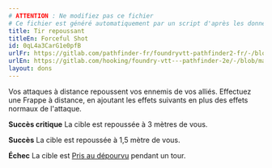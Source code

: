 ```yaml
---
# ATTENTION : Ne modifiez pas ce fichier
# Ce fichier est généré automatiquement par un script d'après les données du module Foundry VTT officiel et de sa traduction
title: Tir repoussant
titleEn: Forceful Shot
id: 0qL4a3CarG1e0pfB
urlFr: https://gitlab.com/pathfinder-fr/foundryvtt-pathfinder2-fr/-/blob/master/data/feats/0qL4a3CarG1e0pfB.htm
urlEn: https://gitlab.com/hooking/foundry-vtt---pathfinder-2e/-/blob/master/packs/data/feats.db/forceful-shot.json
layout: dons
---
```

Vos attaques à distance repoussent vos ennemis de vos alliés. Effectuez une Frappe à distance, en ajoutant les effets suivants en plus des effets normaux de l'attaque.

**Succès critique** La cible est repoussée à 3 mètres de vous.

**Succès** La cible est repoussée à 1,5 mètre de vous.

**Échec** La cible est [Pris au dépourvu](../conditions/pris-au-dépourvu.html) pendant un tour.

